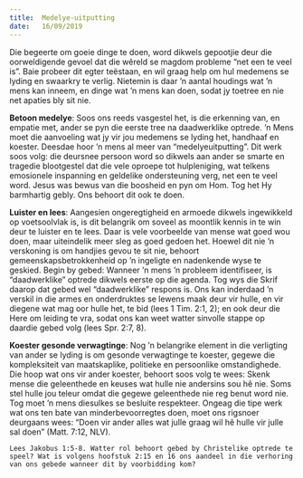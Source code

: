 ```yaml
---
title:  Medelye-uitputting
date:   16/09/2019
---
```


Die begeerte om goeie dinge te doen, word dikwels gepootjie deur die oorweldigende gevoel dat die wêreld se magdom probleme “net een te veel is”. Baie probeer dit egter teëstaan, en wil graag help om hul medemens se lyding en swaarkry te verlig. Nietemin is daar ’n aantal houdings wat ’n mens kan inneem, en dinge wat ’n mens kan doen, sodat jy toetree en nie net apaties bly sit nie.

**Betoon medelye**: Soos ons reeds vasgestel het, is die erkenning van, en empatie met, ander se pyn die eerste tree na daadwerklike optrede. ’n Mens moet die aanvoeling wat jy vir jou medemens se lyding het, handhaaf en koester. Deesdae hoor ’n mens al meer van “medelyeuitputting”. Dit werk soos volg: die deursnee persoon word so dikwels aan ander se smarte en tragedie blootgestel dat die vele oproepe tot hulpleniging, wat telkens emosionele inspanning en geldelike ondersteuning verg, net een te veel word. Jesus was bewus van die boosheid en pyn om Hom. Tog het Hy barmhartig gebly. Ons behoort dit ook te doen.

**Luister en lees**: Aangesien ongeregtigheid en armoede dikwels ingewikkeld op voetsoolvlak is, is dit belangrik om soveel as moontlik kennis in te win deur te luister en te lees. Daar is vele voorbeelde van mense wat goed wou doen, maar uiteindelik meer sleg as goed gedoen het. Hoewel dit nie ’n verskoning is om handjies gevou te sit nie, behoort gemeenskapsbetrokkenheid op ’n ingeligte en nadenkende wyse te geskied. Begin by gebed: Wanneer ’n mens ’n probleem identifiseer, is “daadwerklike” optrede dikwels eerste op die agenda. Tog wys die Skrif daarop dat gebed wel “daadwerklike” respons is. Ons kan inderdaad ’n verskil in die armes en onderdruktes se lewens maak deur vir hulle, en vir diegene wat mag oor hulle het, te bid (lees 1 Tim. 2:1, 2); en ook deur die Here om leiding te vra, sodat ons kan weet watter sinvolle stappe op daardie gebed volg (lees Spr. 2:7, 8). 

**Koester gesonde verwagtinge**: Nog ’n belangrike element in die verligting van ander se lyding is om gesonde verwagtinge te koester, gegewe die kompleksiteit van maatskaplike, politieke en persoonlike omstandighede. Die hoop wat ons vir ander koester, behoort soos volg te wees: Skenk mense die geleenthede en keuses wat hulle nie andersins sou hê nie. Soms stel hulle jou teleur omdat die gegewe geleenthede nie reg benut word nie. Tog moet ’n mens diesulkes se besluite respekteer. Ongeag die tipe werk wat ons ten bate van minderbevoorregtes doen, moet ons rigsnoer deurgaans wees: “Doen vir ander alles wat julle graag wil hê hulle vir julle sal doen” (Matt. 7:12, NLV). 

`Lees Jakobus 1:5-8. Watter rol behoort gebed by Christelike optrede te speel? Wat is volgens hoofstuk 2:15 en 16 ons aandeel in die verhoring van ons gebede wanneer dit by voorbidding kom?`